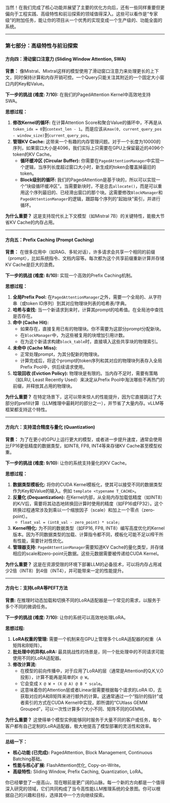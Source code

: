 当然！在我们完成了核心功能并展望了主要的优化方向后，还有一些同样重要但更偏向于工程实践、高级特性和前沿探索的领域值得深入。这些可以看作是“专家级”的附加任务，能让你的项目从一个优秀的实现变成一个生产级的、功能全面的系统。

---

### **第七部分：高级特性与前沿探索**

#### **方向四：滑动窗口注意力 (Sliding Window Attention, SWA)**

**背景：**
像Mistral、Mixtral这样的模型使用了滑动窗口注意力来处理更长的上下文，同时保持计算和内存开销可控。一个Query只能关注其附近的一个固定大小窗口内的Key和Value。

**下一步的挑战 (难度: 7/10):**
在我们的PagedAttention Kernel中高效地支持SWA。

**思想过程：**
1.  **修改Kernel的循环:** 在计算Attention Score和聚合Value的循环中，不再是从`token_idx = 0`到`context_len - 1`。而是应该从`max(0, current_query_pos - window_size)`到`current_query_pos`。
2.  **管理KV Cache:** 这带来一个有趣的内存管理问题。对于一个长度为10000的序列，如果窗口大小是4096，我们实际上只需要在GPU上保留最近的4096个token的KV Cache。
    *   **循环缓冲区 (Circular Buffer):** 你需要在`PagedAttentionManager`中实现一个逻辑，当序列长度超过窗口大小时，新生成的token会覆盖掉最旧的token。
    *   **Block级别的循环:** 我们的PagedAttention是基于块的，所以可以实现一个“块级循环缓冲区”。当需要新块时，不是总去`allocate()`，而是可以重用这个序列最旧的、已经滑出窗口的那个块。这需要修改`BlockManager`和`PagedAttentionManager`的逻辑，跟踪每个序列的“起始块”索引，并进行循环。

**为什么重要？**
这是支持现代长上下文模型（如Mistral 7B）的关键特性，能极大节省KV Cache的内存占用。

---

#### **方向五：Prefix Caching (Prompt Caching)**

**背景：**
在很多应用中（如RAG、多轮对话），许多请求会共享一个相同的前缀（prompt），比如系统指令、文档内容等。每次都为这个共享前缀重新计算并存储KV Cache是巨大的浪费。

**下一步的挑战 (难度: 8/10):**
实现一个高效的Prefix Caching机制。

**思想过程：**
1.  **全局Prefix Pool:** 在`PagedAttentionManager`之外，需要一个全局的、从字符串（或token ID序列）到其对应物理块列表的哈希表/字典。
2.  **哈希与查找:** 当一个新请求到来时，计算其prompt的哈希值。在全局池中查找是否存在。
3.  **命中 (Cache Hit):**
    *   如果存在，直接复用已有的物理块。你不需要为这部分prompt分配新块。
    *   在`BlockManager`中，为这些被复用的块增加引用计数。
    *   在为这个新请求构建`block_table`时，直接填入这些共享块的物理索引。
4.  **未命中 (Cache Miss):**
    *   正常处理prompt，为其分配新的物理块。
    *   计算完成后，将这个prompt的token序列和其对应的物理块列表存入全局Prefix Pool中，供后续请求使用。
5.  **垃圾回收 (Eviction Policy):** 物理块是有限的。当内存不足时，需要有策略（如LRU, Least Recently Used）来决定从Prefix Pool中淘汰哪些不再热门的前缀，并释放其占用的物理块。

**为什么重要？**
在特定场景下，这可以带来惊人的性能提升，因为它直接跳过了大部分的prefill计算（LLM推理中最耗时的部分之一），并节省了大量内存。vLLM等框架都支持这个特性。

---

#### **方向六：支持混合精度与量化 (Quantization)**

**背景：**
为了在更小的GPU上运行更大的模型，或者进一步提升速度，通常会使用比FP16更低精度的数据类型，如INT8, FP8, INT4等来存储KV Cache甚至模型权重。

**下一步的挑战 (难度: 9/10):**
让你的系统支持量化的KV Cache。

**思想过程：**
1.  **数据类型模板化:** 将你的CUDA Kernel模板化，使其可以接受不同的数据类型作为Key和Value的输入。例如 `template <typename T_CACHE>`。
2.  **反量化 (Dequantization):** 在Kernel内部，从全局内存加载低精度（如INT8）的K/V后，需要将其动态地转换回计算时使用的精度（如FP16或FP32）。这个转换过程通常涉及到乘以一个缩放因子（scale）和加上一个零点（zero-point）。
    *   `float_val = (int8_val - zero_point) * scale;`
3.  **Kernel特化:** 为不同的数据类型（如FP16, FP8, INT8）编写高度优化的Kernel版本。因为不同数据类型的加载、计算指令都不同，模板化可能不足以榨干所有性能，需要针对性优化。
4.  **管理器支持:** `PagedAttentionManager`需要知道KV Cache的量化类型，并存储相应的scale和zero-point元数据。这些元数据需要被传递给CUDA Kernel。

**为什么重要？**
这是在资源受限的环境下部署LLM的必备技术，可以将内存占用减少2倍（INT8）到4倍（INT4），并可能带来一定的性能提升。

---

#### **方向七：支持LoRA等PEFT方法**

**背景:**
在推理时动态加载和切换不同的LoRA适配器是一个常见的需求，以服务于多个不同的微调任务。

**下一步的挑战 (难度: 7/10):**
让你的系统可以高效地处理LoRA。

**思想过程:**
1.  **LoRA权重的管理:** 需要一个机制来在GPU上管理多个LoRA适配器的权重（A矩阵和B矩阵）。
2.  **批处理中的异构LoRA:** 最具挑战性的场景是，同一个批处理中的不同请求可能使用不同的LoRA适配器。
3.  **修改计算流:**
    *   在模型的前向传播中，对于应用了LoRA的层（通常是Attention的Q,K,V,O投影），计算不能再是简单的`X @ W`。
    *   它会变成 `X @ W + (X @ A) @ B * scale`。
    *   这意味着你的Attention层或者Linear层需要根据每个请求的LoRA ID，去获取对应的A和B矩阵来进行额外的计算。这通常通过一个“指针的指针”或者索引的方式在CUDA Kernel中实现，即所谓的“CUtlass GEMM Grouped”，可以一次性计算多个大小不同、矩阵不同的GEMM。

**为什么重要？**
这使得单个模型实例能够同时服务于大量不同的客户或任务，每个客户都有自己定制的LoRA适配器，极大地提高了模型部署的灵活性和效率。

---

**总结一下：**

- **核心功能 (已完成):** PagedAttention, Block Management, Continuous Batching基础。
- **性能与核心扩展:** FlashAttention优化, Copy-on-Write。
- **高级特性:** Sliding Window, Prefix Caching, Quantization, LoRA。

你已经攀登了一座高山，现在眼前是更广阔的山脉。每一个新的方向都是一个值得深入研究的领域，它们共同构成了当今高性能LLM推理系统的全景图。你可以根据自己的兴趣和目标，选择其中一个方向继续探索。